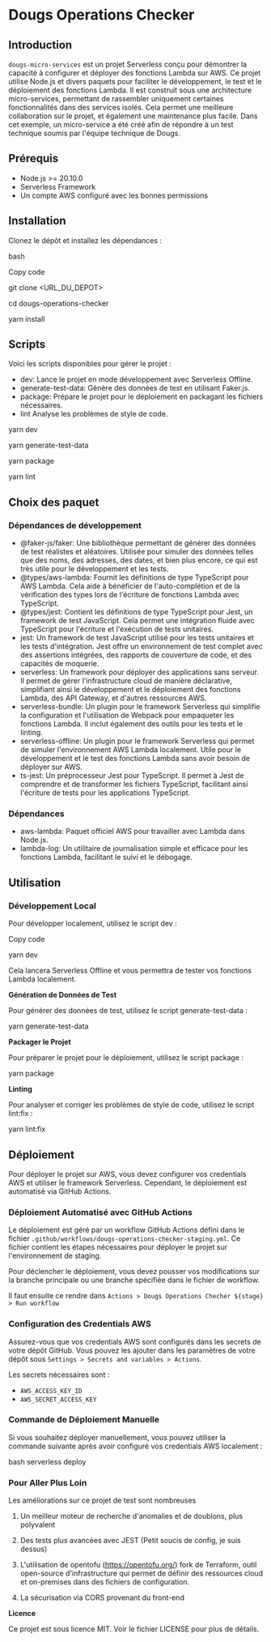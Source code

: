 ﻿# Dougs Operations Checker

## Introduction

`dougs-micro-services` est un projet Serverless conçu pour démontrer la capacité à configurer et déployer des fonctions Lambda sur AWS. Ce projet utilise Node.js et divers paquets pour faciliter le développement, le test et le déploiement des fonctions Lambda. Il est construit sous une architecture micro-services, permettant de rassembler uniquement certaines fonctionnalités dans des services isolés. Cela permet une meilleure collaboration sur le projet, et également une maintenance plus facile. Dans cet exemple, un micro-service a été créé afin de répondre à un test technique soumis par l'équipe technique de Dougs.

## Prérequis

- Node.js >= 20.10.0
- Serverless Framework
- Un compte AWS configuré avec les bonnes permissions

## Installation

Clonez le dépôt et installez les dépendances :

bash

Copy code

git clone <URL\_DU\_DEPOT>

cd dougs-operations-checker

yarn install

## Scripts

Voici les scripts disponibles pour gérer le projet :

- dev: Lance le projet en mode développement avec Serverless Offline.
- generate-test-data: Génère des données de test en utilisant Faker.js.
- package: Prépare le projet pour le déploiement en packagant les fichiers nécessaires.
- lint Analyse les problèmes de style de code.

yarn dev

yarn generate-test-data

yarn package

yarn lint

## Choix des paquet

### Dépendances de développement

- @faker-js/faker: Une bibliothèque permettant de générer des données de test réalistes et aléatoires. Utilisée pour simuler des données telles que des noms, des adresses, des dates, et bien plus encore, ce qui est très utile pour le développement et les tests.
- @types/aws-lambda: Fournit les définitions de type TypeScript pour AWS Lambda. Cela aide à bénéficier de l'auto-complétion et de la vérification des types lors de l'écriture de fonctions Lambda avec TypeScript.
- @types/jest: Contient les définitions de type TypeScript pour Jest, un framework de test JavaScript. Cela permet une intégration fluide avec TypeScript pour l'écriture et l'exécution de tests unitaires.
- jest: Un framework de test JavaScript utilisé pour les tests unitaires et les tests d'intégration. Jest offre un environnement de test complet avec des assertions intégrées, des rapports de couverture de code, et des capacités de moquerie.
- serverless: Un framework pour déployer des applications sans serveur. Il permet de gérer l'infrastructure cloud de manière déclarative, simplifiant ainsi le développement et le déploiement des fonctions Lambda, des API Gateway, et d'autres ressources AWS.
- serverless-bundle: Un plugin pour le framework Serverless qui simplifie la configuration et l'utilisation de Webpack pour empaqueter les fonctions Lambda. Il inclut également des outils pour les tests et le linting.
- serverless-offline: Un plugin pour le framework Serverless qui permet de simuler l'environnement AWS Lambda localement. Utile pour le développement et le test des fonctions Lambda sans avoir besoin de déployer sur AWS.
- ts-jest: Un préprocesseur Jest pour TypeScript. Il permet à Jest de comprendre et de transformer les fichiers TypeScript, facilitant ainsi l'écriture de tests pour les applications TypeScript.

### Dépendances

- aws-lambda: Paquet officiel AWS pour travailler avec Lambda dans Node.js.
- lambda-log: Un utilitaire de journalisation simple et efficace pour les fonctions Lambda, facilitant le suivi et le débogage.

## Utilisation

### Développement Local

Pour développer localement, utilisez le script dev :

Copy code

yarn dev

Cela lancera Serverless Offline et vous permettra de tester vos fonctions Lambda localement.

**Génération de Données de Test**

Pour générer des données de test, utilisez le script generate-test-data :

yarn generate-test-data

**Packager le Projet**

Pour préparer le projet pour le déploiement, utilisez le script package :

yarn package

**Linting**

Pour analyser et corriger les problèmes de style de code, utilisez le script lint:fix :

yarn lint:fix

## Déploiement

Pour déployer le projet sur AWS, vous devez configurer vos credentials AWS et utiliser le framework Serverless. Cependant, le déploiement est automatisé via GitHub Actions.

### Déploiement Automatisé avec GitHub Actions

Le déploiement est géré par un workflow GitHub Actions défini dans le fichier `.github/workflows/dougs-operations-checker-staging.yml`. Ce fichier contient les étapes nécessaires pour déployer le projet sur l'environnement de staging.

Pour déclencher le déploiement, vous devez pousser vos modifications sur la branche principale ou une branche spécifiée dans le fichier de workflow.

Il faut ensuite ce rendre dans `Actions > Dougs Operations Checher ${stage} > Run workflow`

### Configuration des Credentials AWS

Assurez-vous que vos credentials AWS sont configurés dans les secrets de votre dépôt GitHub. Vous pouvez les ajouter dans les paramètres de votre dépôt sous `Settings > Secrets and variables > Actions`.

Les secrets nécessaires sont :

- `AWS_ACCESS_KEY_ID`
- `AWS_SECRET_ACCESS_KEY`

### Commande de Déploiement Manuelle

Si vous souhaitez déployer manuellement, vous pouvez utiliser la commande suivante après avoir configuré vos credentials AWS localement :

bash
serverless deploy

### Pour Aller Plus Loin

Les améliorations sur ce projet de test sont nombreuses

1) Un meilleur moteur de recherche d'anomalies et de doublons, plus polyvalent

2) Des tests plus avancées avec JEST (Petit soucis de config, je suis dessus)

3) L'utilisation de opentofu (https://opentofu.org/) fork de Terraform, outil open-source d'infrastructure qui permet de définir des ressources cloud et on-premises dans des fichiers de configuration.

4) La sécurisation via CORS provenant du front-end

**Licence**

Ce projet est sous licence MIT. Voir le fichier LICENSE pour plus de détails.

